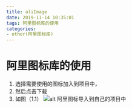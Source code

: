 ```yaml
---
title: aliImage
date: 2019-11-14 10:35:01
tags: 阿里图标库的使用
categories: 
- other(阿里图标库)
---
```


# 阿里图标库的使用
1. 选择需要使用的图标加入到项目中，
2. 然后点击下载
3. 如图（1.1）
 ![alt 阿里图标导入到自己的项目中](/images/other/aliImage/aliImage_1.png)